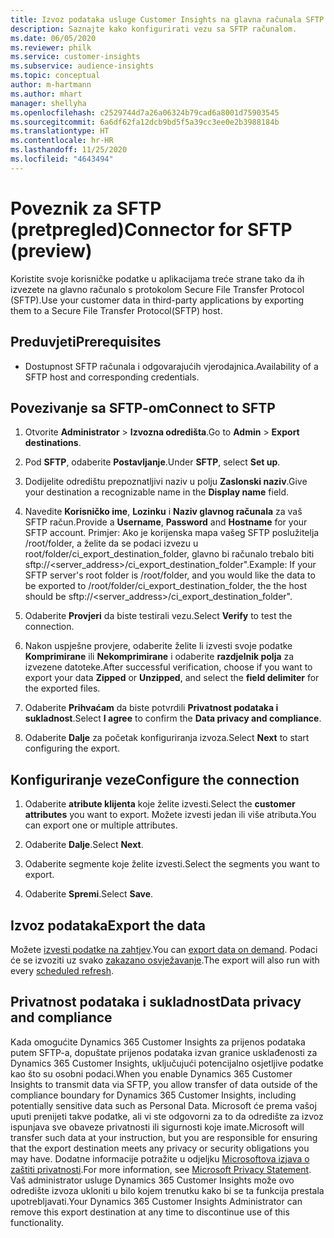 ```yaml
---
title: Izvoz podataka usluge Customer Insights na glavna računala SFTP
description: Saznajte kako konfigurirati vezu sa SFTP računalom.
ms.date: 06/05/2020
ms.reviewer: philk
ms.service: customer-insights
ms.subservice: audience-insights
ms.topic: conceptual
author: m-hartmann
ms.author: mhart
manager: shellyha
ms.openlocfilehash: c2529744d7a26a06324b79cad6a8001d75903545
ms.sourcegitcommit: 6a6df62fa12dcb9bd5f5a39cc3ee0e2b3988184b
ms.translationtype: HT
ms.contentlocale: hr-HR
ms.lasthandoff: 11/25/2020
ms.locfileid: "4643494"
---
```

# <a name="connector-for-sftp-preview"></a><span data-ttu-id="6f03a-103">Poveznik za SFTP (pretpregled)</span><span class="sxs-lookup"><span data-stu-id="6f03a-103">Connector for SFTP (preview)</span></span>

<span data-ttu-id="6f03a-104">Koristite svoje korisničke podatke u aplikacijama treće strane tako da ih izvezete na glavno računalo s protokolom Secure File Transfer Protocol (SFTP).</span><span class="sxs-lookup"><span data-stu-id="6f03a-104">Use your customer data in third-party applications by exporting them to a Secure File Transfer Protocol(SFTP) host.</span></span>

## <a name="prerequisites"></a><span data-ttu-id="6f03a-105">Preduvjeti</span><span class="sxs-lookup"><span data-stu-id="6f03a-105">Prerequisites</span></span>

- <span data-ttu-id="6f03a-106">Dostupnost SFTP računala i odgovarajućih vjerodajnica.</span><span class="sxs-lookup"><span data-stu-id="6f03a-106">Availability of a SFTP host and corresponding credentials.</span></span>

## <a name="connect-to-sftp"></a><span data-ttu-id="6f03a-107">Povezivanje sa SFTP-om</span><span class="sxs-lookup"><span data-stu-id="6f03a-107">Connect to SFTP</span></span>

1. <span data-ttu-id="6f03a-108">Otvorite **Administrator** > **Izvozna odredišta**.</span><span class="sxs-lookup"><span data-stu-id="6f03a-108">Go to **Admin** > **Export destinations**.</span></span>

1. <span data-ttu-id="6f03a-109">Pod **SFTP**, odaberite **Postavljanje**.</span><span class="sxs-lookup"><span data-stu-id="6f03a-109">Under **SFTP**, select **Set up**.</span></span>

1. <span data-ttu-id="6f03a-110">Dodijelite odredištu prepoznatljivi naziv u polju **Zaslonski naziv**.</span><span class="sxs-lookup"><span data-stu-id="6f03a-110">Give your destination a recognizable name in the **Display name** field.</span></span>

1. <span data-ttu-id="6f03a-111">Navedite **Korisničko ime**, **Lozinku** i **Naziv glavnog računala** za vaš SFTP račun.</span><span class="sxs-lookup"><span data-stu-id="6f03a-111">Provide a **Username**, **Password** and **Hostname** for your SFTP account.</span></span> <span data-ttu-id="6f03a-112">Primjer: Ako je korijenska mapa vašeg SFTP poslužitelja /root/folder, a želite da se podaci izvezu u root/folder/ci_export_destination_folder, glavno bi računalo trebalo biti sftp://<server_address>/ci_export_destination_folder".</span><span class="sxs-lookup"><span data-stu-id="6f03a-112">Example: If your SFTP server's root folder is /root/folder, and you would like the data to be exported to /root/folder/ci_export_destination_folder, the the host should be sftp://<server_address>/ci_export_destination_folder".</span></span>

1. <span data-ttu-id="6f03a-113">Odaberite **Provjeri** da biste testirali vezu.</span><span class="sxs-lookup"><span data-stu-id="6f03a-113">Select **Verify** to test the connection.</span></span>

1. <span data-ttu-id="6f03a-114">Nakon uspješne provjere, odaberite želite li izvesti svoje podatke **Komprimirane** ili **Nekomprimirane** i odaberite **razdjelnik polja** za izvezene datoteke.</span><span class="sxs-lookup"><span data-stu-id="6f03a-114">After successful verification, choose if you want to export your data **Zipped** or **Unzipped**, and select the **field delimiter** for the exported files.</span></span>

1. <span data-ttu-id="6f03a-115">Odaberite **Prihvaćam** da biste potvrdili **Privatnost podataka i sukladnost**.</span><span class="sxs-lookup"><span data-stu-id="6f03a-115">Select **I agree** to confirm the **Data privacy and compliance**.</span></span>

1. <span data-ttu-id="6f03a-116">Odaberite **Dalje** za početak konfiguriranja izvoza.</span><span class="sxs-lookup"><span data-stu-id="6f03a-116">Select **Next** to start configuring the export.</span></span>

## <a name="configure-the-connection"></a><span data-ttu-id="6f03a-117">Konfiguriranje veze</span><span class="sxs-lookup"><span data-stu-id="6f03a-117">Configure the connection</span></span>

1. <span data-ttu-id="6f03a-118">Odaberite **atribute klijenta** koje želite izvesti.</span><span class="sxs-lookup"><span data-stu-id="6f03a-118">Select the **customer attributes** you want to export.</span></span> <span data-ttu-id="6f03a-119">Možete izvesti jedan ili više atributa.</span><span class="sxs-lookup"><span data-stu-id="6f03a-119">You can export one or multiple attributes.</span></span>

1. <span data-ttu-id="6f03a-120">Odaberite **Dalje**.</span><span class="sxs-lookup"><span data-stu-id="6f03a-120">Select **Next**.</span></span>

1. <span data-ttu-id="6f03a-121">Odaberite segmente koje želite izvesti.</span><span class="sxs-lookup"><span data-stu-id="6f03a-121">Select the segments you want to export.</span></span>

1. <span data-ttu-id="6f03a-122">Odaberite **Spremi**.</span><span class="sxs-lookup"><span data-stu-id="6f03a-122">Select **Save**.</span></span>

## <a name="export-the-data"></a><span data-ttu-id="6f03a-123">Izvoz podataka</span><span class="sxs-lookup"><span data-stu-id="6f03a-123">Export the data</span></span>

<span data-ttu-id="6f03a-124">Možete [izvesti podatke na zahtjev](export-destinations.md).</span><span class="sxs-lookup"><span data-stu-id="6f03a-124">You can [export data on demand](export-destinations.md).</span></span> <span data-ttu-id="6f03a-125">Podaci će se izvoziti uz svako [zakazano osvježavanje](system.md#schedule-tab).</span><span class="sxs-lookup"><span data-stu-id="6f03a-125">The export will also run with every [scheduled refresh](system.md#schedule-tab).</span></span>

## <a name="data-privacy-and-compliance"></a><span data-ttu-id="6f03a-126">Privatnost podataka i sukladnost</span><span class="sxs-lookup"><span data-stu-id="6f03a-126">Data privacy and compliance</span></span>

<span data-ttu-id="6f03a-127">Kada omogućite Dynamics 365 Customer Insights za prijenos podataka putem SFTP-a, dopuštate prijenos podataka izvan granice usklađenosti za Dynamics 365 Customer Insights, uključujući potencijalno osjetljive podatke kao što su osobni podaci.</span><span class="sxs-lookup"><span data-stu-id="6f03a-127">When you enable Dynamics 365 Customer Insights to transmit data via SFTP, you allow transfer of data outside of the compliance boundary for Dynamics 365 Customer Insights, including potentially sensitive data such as Personal Data.</span></span> <span data-ttu-id="6f03a-128">Microsoft će prema vašoj uputi prenijeti takve podatke, ali vi ste odgovorni za to da odredište za izvoz ispunjava sve obaveze privatnosti ili sigurnosti koje imate.</span><span class="sxs-lookup"><span data-stu-id="6f03a-128">Microsoft will transfer such data at your instruction, but you are responsible for ensuring that the export destination meets any privacy or security obligations you may have.</span></span> <span data-ttu-id="6f03a-129">Dodatne informacije potražite u odjeljku [Microsoftova izjava o zaštiti privatnosti](https://go.microsoft.com/fwlink/?linkid=396732).</span><span class="sxs-lookup"><span data-stu-id="6f03a-129">For more information, see [Microsoft Privacy Statement](https://go.microsoft.com/fwlink/?linkid=396732).</span></span>
<span data-ttu-id="6f03a-130">Vaš administrator usluge Dynamics 365 Customer Insights može ovo odredište izvoza ukloniti u bilo kojem trenutku kako bi se ta funkcija prestala upotrebljavati.</span><span class="sxs-lookup"><span data-stu-id="6f03a-130">Your Dynamics 365 Customer Insights Administrator can remove this export destination at any time to discontinue use of this functionality.</span></span>
